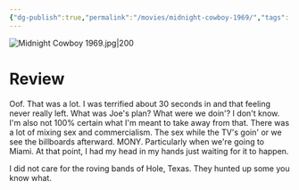 ```yaml
---
{"dg-publish":true,"permalink":"/movies/midnight-cowboy-1969/","tags":["movies"],"created":"2024-05-31","updated":"2024-08-19"}
---
```



![Midnight Cowboy 1969.jpg|200](/img/user/Attachments/Midnight%20Cowboy%201969.jpg)

# Review

Oof. That was a lot. I was terrified about 30 seconds in and that feeling never really left. What was Joe's plan? What were we doin'? I don't know. I'm also not 100% certain what I'm meant to take away from that. There was a lot of mixing sex and commercialism. The sex while the TV's goin' or we see the billboards afterward. MONY. Particularly when we're going to Miami. At that point, I had my head in my hands just waiting for it to happen.

I did not care for the roving bands of Hole, Texas. They hunted up some you know what.
